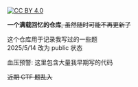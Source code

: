 [![CC BY 4.0][cc-by-shield]][cc-by]

**一个满载回忆的仓库**~~, 虽然随时可能不再更新了~~

这个仓库用于记录我写过的一些题  
2025/5/14 改为 public 状态

血压预警: 这里包含大量我早期写的代码

~~近期 CTF 题乱入~~

[cc-by]: http://creativecommons.org/licenses/by/4.0/
[cc-by-shield]: https://img.shields.io/badge/License-CC%20BY%204.0-lightgrey.svg
